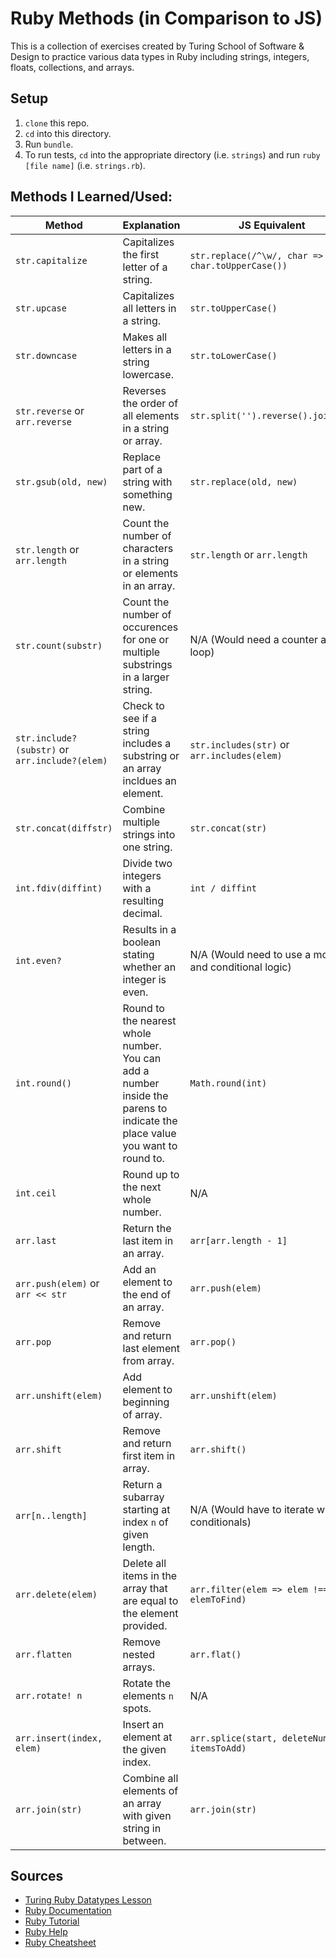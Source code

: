# Ruby Methods (in Comparison to JS)

This is a collection of exercises created by Turing School of Software & Design to practice various data types in Ruby including strings, integers, floats, collections, and arrays.

## Setup
1. `clone` this repo.
2. `cd` into this directory.
3. Run `bundle`.
4. To run tests, `cd` into the appropriate directory (i.e. `strings`) and run `ruby [file name]` (i.e. `strings.rb`).
  
## Methods I Learned/Used:
|Method|Explanation|JS Equivalent|
|---|---|---|
|`str.capitalize`|Capitalizes the first letter of a string.|`str.replace(/^\w/, char => char.toUpperCase())`|
|`str.upcase`|Capitalizes all letters in a string.|`str.toUpperCase()`|
|`str.downcase`|Makes all letters in a string lowercase.|`str.toLowerCase()`|
|`str.reverse` or `arr.reverse`|Reverses the order of all elements in a string or array.|`str.split('').reverse().join('')`|
|`str.gsub(old, new)`|Replace part of a string with something new.|`str.replace(old, new)`|
|`str.length` or `arr.length`|Count the number of characters in a string or elements in an array.|`str.length` or `arr.length`|
|`str.count(substr)`|Count the number of occurences for one or multiple substrings in a larger string.|N/A (Would need a counter and loop)|
|`str.include?(substr)` or `arr.include?(elem)`|Check to see if a string includes a substring or an array incldues an element.|`str.includes(str)` or `arr.includes(elem)`|
|`str.concat(diffstr)`|Combine multiple strings into one string.|`str.concat(str)`|
|`int.fdiv(diffint)`|Divide two integers with a resulting decimal.|`int / diffint`|
|`int.even?`|Results in a boolean stating whether an integer is even.|N/A (Would need to use a modulus and conditional logic)|
|`int.round()`|Round to the nearest whole number. You can add a number inside the parens to indicate the place value you want to round to.|`Math.round(int)`|
|`int.ceil`|Round up to the next whole number.|N/A|
|`arr.last`|Return the last item in an array.|`arr[arr.length - 1]`|
|`arr.push(elem)` or `arr << str`|Add an element to the end of an array.|`arr.push(elem)`|
|`arr.pop`|Remove and return last element from array.|`arr.pop()`|
|`arr.unshift(elem)`|Add element to beginning of array.|`arr.unshift(elem)`|
|`arr.shift`|Remove and return first item in array.|`arr.shift()`|
|`arr[n..length]`|Return a subarray starting at index `n` of given length.|N/A (Would have to iterate with conditionals)|
|`arr.delete(elem)`|Delete all items in the array that are equal to the element provided.|`arr.filter(elem => elem !== elemToFind)`|
|`arr.flatten`|Remove nested arrays.|`arr.flat()`|
|`arr.rotate! n`|Rotate the elements `n` spots.|N/A|
|`arr.insert(index, elem)`|Insert an element at the given index.|`arr.splice(start, deleteNum, itemsToAdd)`|
|`arr.join(str)`|Combine all elements of an array with given string in between.|`arr.join(str)`|
  
## Sources
  * [Turing Ruby Datatypes Lesson](https://backend.turing.io/module1/lessons/datatypes)
  * [Ruby Documentation](https://www.ruby-lang.org/en/documentation/)
  * [Ruby Tutorial](https://teamtreehouse.com/library/ruby-collections)
  * [Ruby Help](https://apidock.com/ruby)
  * [Ruby Cheatsheet](https://www.shortcutfoo.com/app/dojos/ruby-arrays/cheatsheet)
 
